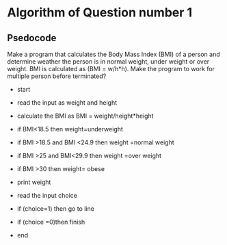 # Algorithm of Question number 1
## Psedocode 

Make a program that calculates the Body Mass Index (BMI) of a person and determine weather the person is
in normal weight, under weight or over weight. BMI is calculated as (BMI = w/h*h). Make the program to
work for multiple person before terminated?

* start 

* read the input as weight and height

* calculate the BMI as BMI = weight/height*height

* if BMI<18.5 then  weight=underweight

* if BMI >18.5 and BMI <24.9 then weight =normal weight

* if BMI >25 and BMI<29.9 then  weight =over weight

* if BMI >30 then weight= obese

* print weight

* read the input  choice 

* if (choice=1) then go to line

* if (choice =0)then finish 

* end
